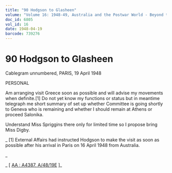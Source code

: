 ```yaml
---
title: "90 Hodgson to Glasheen"
volume: "Volume 16: 1948-49, Australia and the Postwar World - Beyond the Region"
doc_id: 6805
vol_id: 16
date: 1948-04-19
barcode: 739276
---
```


# 90 Hodgson to Glasheen

Cablegram unnumbered, PARIS, 19 April 1948

PERSONAL

Am arranging visit Greece soon as possible and will advise my movements when definite.[1] Do not yet know my functions or status but in meantime telegraph me short summary of set up whether Committee is going shortly to Geneva who is remaining and whether I should remain at Athens or proceed Salonika.

Understand Miss Spriggins there only for limited time so I propose bring Miss Digby.

_ [1] External Affairs had instructed Hodgson to make the visit as soon as possible after his arrival in Paris on 16 April 1948 from Australia.

_

_ [ [AA : A4387, A/48/19E](http://www.naa.gov.au/cgi-bin/Search?O=I&Number=739276) ]_
